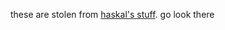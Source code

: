 these are stolen from [haskal's stuff](https://git.lain.faith/haskal/aoc2020/src/branch/aoc2020/scripts). go look there
